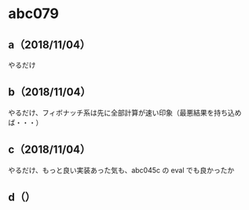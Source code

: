 # abc079

## a（2018/11/04）

やるだけ

## b（2018/11/04）

やるだけ、フィボナッチ系は先に全部計算が速い印象（最悪結果を持ち込めば・・・）

## c（2018/11/04）

やるだけ、もっと良い実装あった気も、abc045c の eval でも良かったか

## d（）
